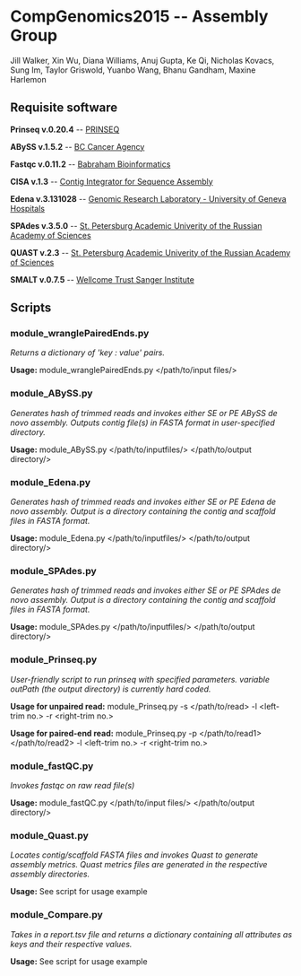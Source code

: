 # CompGenomics2015 -- Assembly Group
Jill Walker, Xin Wu, Diana Williams, Anuj Gupta, Ke Qi, Nicholas Kovacs, Sung Im, Taylor Griswold, Yuanbo Wang, Bhanu Gandham, Maxine Harlemon

## Requisite software
**Prinseq v.0.20.4** -- [PRINSEQ](www.prinseq.sourceforge.net)

**ABySS v.1.5.2** -- [BC Cancer Agency](www.bcgsc.ca/platform/bioinfo/software/abyss)

**Fastqc v.0.11.2** -- [Babraham Bioinformatics](www.bioinformatics.babraham.ac.uk/projects/fastqc/)

**CISA v.1.3** -- [Contig Integrator for Sequence Assembly](sb.nhri.org.tw/CISA/en/CISA)

**Edena v.3.131028** -- [Genomic Research Laboratory - University of Geneva Hospitals](www.genomic.ch/edena.php)

**SPAdes v.3.5.0** -- [St. Petersburg Academic Univerity of the Russian Academy of Sciences](bioinf.spbau.ru/spades)

**QUAST v.2.3** -- [St. Petersburg Academic Univerity of the Russian Academy of Sciences](bioinf.spbau.ru/quast)

**SMALT v.0.7.5** -- [Wellcome Trust Sanger Institute](https://www.sanger.ac.uk/resources/software/smalt)

## Scripts
### module_wranglePairedEnds.py
_Returns a dictionary of 'key : value' pairs._

**Usage:** module_wranglePairedEnds.py \</path/to/input files/\>

### module_ABySS.py
_Generates hash of trimmed reads and invokes either SE or PE ABySS de novo assembly._
_Outputs contig file(s) in FASTA format in user-specified directory._

**Usage:** module_ABySS.py \</path/to/inputfiles/\> \</path/to/output directory/\>

### module_Edena.py 
_Generates hash of trimmed reads and invokes either SE or PE Edena de novo assembly._
_Output is a directory containing the contig and scaffold files in FASTA format._

**Usage:** module_Edena.py \</path/to/inputfiles/\> \</path/to/output directory/\>

### module_SPAdes.py
_Generates hash of trimmed reads and invokes either SE or PE SPAdes de novo assembly._
_Output is a directory containing the contig and scaffold files in FASTA format._

**Usage:** module_SPAdes.py \</path/to/inputfiles/\> \</path/to/output directory/\>

### module_Prinseq.py
_User-friendly script to run prinseq with specified parameters._
_variable outPath (the output directory) is currently hard coded._

**Usage for unpaired read:** module_Prinseq.py -s \</path/to/read\> -l \<left-trim no.\> -r \<right-trim no.\>

**Usage for paired-end read:** module_Prinseq.py -p \</path/to/read1\> \</path/to/read2\> -l \<left-trim no.\> -r \<right-trim no.\>

### module_fastQC.py
_Invokes fastqc on raw read file(s)_

**Usage:** module_fastQC.py \</path/to/input files/\> \</path/to/output directory/\>

### module_Quast.py
_Locates contig/scaffold FASTA files and invokes Quast to generate assembly metrics._
_Quast metrics files are generated in the respective assembly directories._

**Usage:** See script for usage example

### module_Compare.py
_Takes in a report.tsv file and returns a dictionary containing all attributes as keys and their respective values._

**Usage:** See script for usage example